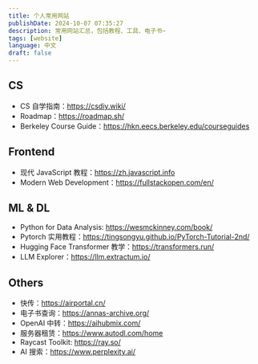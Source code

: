 ```yaml
---
title: 个人常用网站
publishDate: 2024-10-07 07:35:27
description: 常用网站汇总，包括教程、工具、电子书~
tags: [website]
language: 中文
draft: false
---
```


## CS

- CS 自学指南：https://csdiy.wiki/
- Roadmap：https://roadmap.sh/
- Berkeley Course Guide：https://hkn.eecs.berkeley.edu/courseguides

## Frontend

- 现代 JavaScript 教程：https://zh.javascript.info
- Modern Web Development：https://fullstackopen.com/en/

## ML & DL

- Python for Data Analysis: https://wesmckinney.com/book/
- Pytorch 实用教程：https://tingsongyu.github.io/PyTorch-Tutorial-2nd/
- Hugging Face Transformer 教学：https://transformers.run/
- LLM Explorer：https://llm.extractum.io/

## Others

- 快传：https://airportal.cn/
- 电子书查询：https://annas-archive.org/
- OpenAI 中转：https://aihubmix.com/
- 服务器租赁：https://www.autodl.com/home
- Raycast Toolkit: https://ray.so/
- AI 搜索：https://www.perplexity.ai/

